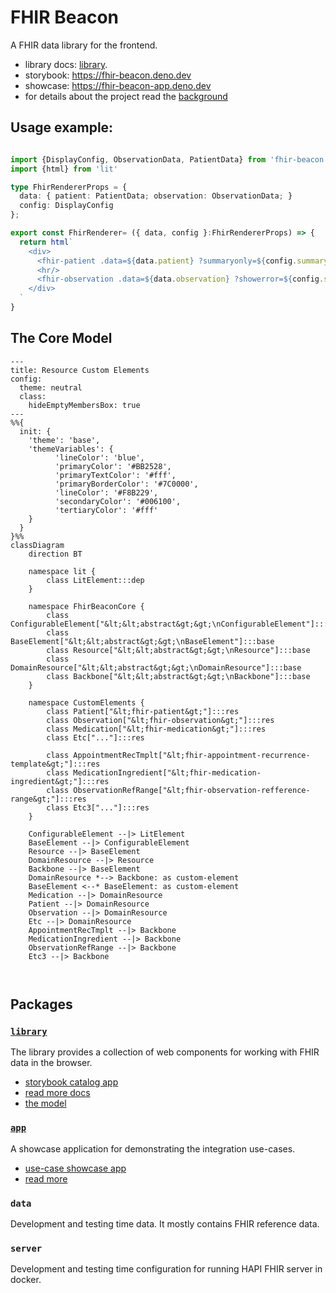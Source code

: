 # FHIR Beacon 

A FHIR data library for the frontend.

* library docs: [library](./packages/library/README.md).
* storybook: https://fhir-beacon.deno.dev
* showcase: https://fhir-beacon-app.deno.dev
* for details about the project read the [background](./packages/library/docs/background.md)
    
## Usage example:
```typescript

import {DisplayConfig, ObservationData, PatientData} from 'fhir-beacon'
import {html} from 'lit'

type FhirRendererProps = {
  data: { patient: PatientData; observation: ObservationData; }
  config: DisplayConfig
};

export const FhirRenderer= ({ data, config }:FhirRendererProps) => {
  return html`
    <div>
      <fhir-patient .data=${data.patient} ?summaryonly=${config.summaryonly} ></fhir-patient>
      <hr/>
      <fhir-observation .data=${data.observation} ?showerror=${config.showerror} ></fhir-observation>
    </div>
  `
}


```
## The Core Model

```mermaid
---
title: Resource Custom Elements
config:
  theme: neutral
  class:
    hideEmptyMembersBox: true
---
%%{
  init: {
    'theme': 'base',
    'themeVariables': {
          'lineColor': 'blue',
          'primaryColor': '#BB2528',
          'primaryTextColor': '#fff',
          'primaryBorderColor': '#7C0000',
          'lineColor': '#F8B229',
          'secondaryColor': '#006100',
          'tertiaryColor': '#fff'
    }
  }
}%%
classDiagram
    direction BT

    namespace lit {
        class LitElement:::dep
    }

    namespace FhirBeaconCore {
        class ConfigurableElement["&lt;&lt;abstract&gt;&gt;\nConfigurableElement"]:::base
        class BaseElement["&lt;&lt;abstract&gt;&gt;\nBaseElement"]:::base
        class Resource["&lt;&lt;abstract&gt;&gt;\nResource"]:::base
        class DomainResource["&lt;&lt;abstract&gt;&gt;\nDomainResource"]:::base
        class Backbone["&lt;&lt;abstract&gt;&gt;\nBackbone"]:::base
    }

    namespace CustomElements {
        class Patient["&lt;fhir-patient&gt;"]:::res
        class Observation["&lt;fhir-observation&gt;"]:::res
        class Medication["&lt;fhir-medication&gt;"]:::res
        class Etc["..."]:::res

        class AppointmentRecTmplt["&lt;fhir-appointment-recurrence-template&gt;"]:::res
        class MedicationIngredient["&lt;fhir-medication-ingredient&gt;"]:::res
        class ObservationRefRange["&lt;fhir-observation-refference-range&gt;"]:::res
        class Etc3["..."]:::res
    }

    ConfigurableElement --|> LitElement
    BaseElement --|> ConfigurableElement
    Resource --|> BaseElement
    DomainResource --|> Resource
    Backbone --|> BaseElement
    DomainResource *--> Backbone: as custom-element
    BaseElement <--* BaseElement: as custom-element
    Medication --|> DomainResource
    Patient --|> DomainResource
    Observation --|> DomainResource
    Etc --|> DomainResource
    AppointmentRecTmplt --|> Backbone
    MedicationIngredient --|> Backbone
    ObservationRefRange --|> Backbone
    Etc3 --|> Backbone



```

## Packages

### [`library`](./packages/library/README.md)
The library provides a collection of web components for working with FHIR data in the browser.
- [storybook catalog app](https://fhir-beacon.deno.dev)
- [read more docs](./packages/library/README.md)
- [the model](./packages/library/docs/model.md)
### [`app`](./packages/app/README.md)
A showcase application for demonstrating the integration use-cases.
- [use-case showcase app](https://fhir-beacon-app.deno.dev)
- [read more](./packages/app/README.md)

### `data`
Development and testing time data. It mostly contains FHIR reference data.

### `server`
Development and testing time configuration for running HAPI FHIR server in docker.
